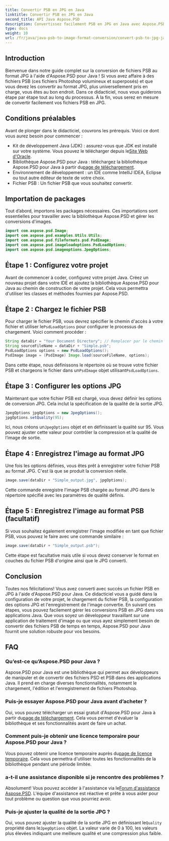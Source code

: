 ```yaml
---
title: Convertir PSB en JPG en Java
linktitle: Convertir PSB en JPG en Java
second_title: API Java Aspose.PSD
description: Convertissez facilement PSB en JPG en Java avec Aspose.PSD. Suivez notre guide détaillé pour des conversions d'images transparentes. Téléchargez, essayez et achetez Aspose.PSD.
type: docs
weight: 10
url: /fr/java/java-psb-to-image-format-conversion/convert-psb-to-jpg-java/
---
```

## Introduction
Bienvenue dans notre guide complet sur la conversion de fichiers PSB au format JPG à l'aide d'Aspose.PSD pour Java ! Si vous avez affaire à des fichiers PSB (ces fichiers Photoshop volumineux et superposés) et que vous devez les convertir au format JPG, plus universellement pris en charge, vous êtes au bon endroit. Dans ce didacticiel, nous vous guiderons étape par étape tout au long du processus. À la fin, vous serez en mesure de convertir facilement vos fichiers PSB en JPG.
## Conditions préalables
Avant de plonger dans le didacticiel, couvrons les prérequis. Voici ce dont vous aurez besoin pour commencer :
-  Kit de développement Java (JDK) : assurez-vous que JDK est installé sur votre système. Vous pouvez le télécharger depuis le[Site Web d'Oracle](https://www.oracle.com/java/technologies/javase-downloads.html).
-  Bibliothèque Aspose.PSD pour Java : téléchargez la bibliothèque Aspose.PSD pour Java à partir du[page de téléchargement](https://releases.aspose.com/psd/java/).
- Environnement de développement : un IDE comme IntelliJ IDEA, Eclipse ou tout autre éditeur de texte de votre choix.
- Fichier PSB : Un fichier PSB que vous souhaitez convertir.
## Importation de packages
Tout d’abord, importons les packages nécessaires. Ces importations sont essentielles pour travailler avec la bibliothèque Aspose.PSD et gérer les conversions d'images.
```java
import com.aspose.psd.Image;
import com.aspose.psd.examples.Utils.Utils;
import com.aspose.psd.fileformats.psd.PsdImage;
import com.aspose.psd.imageloadoptions.PsdLoadOptions;
import com.aspose.psd.imageoptions.JpegOptions;
```
## Étape 1 : Configurez votre projet
Avant de commencer à coder, configurez votre projet Java. Créez un nouveau projet dans votre IDE et ajoutez la bibliothèque Aspose.PSD pour Java au chemin de construction de votre projet. Cela vous permettra d'utiliser les classes et méthodes fournies par Aspose.PSD.
## Étape 2 : Chargez le fichier PSB
 Pour charger le fichier PSB, vous devrez spécifier le chemin d'accès à votre fichier et utiliser le`PsdLoadOptions` pour configurer le processus de chargement. Voici comment procéder :
```java
String dataDir = "Your Document Directory"; // Remplacer par le chemin de votre répertoire
String sourceFileName = dataDir + "Simple.psb";
PsdLoadOptions options = new PsdLoadOptions();
PsdImage image = (PsdImage) Image.load(sourceFileName, options);
```
 Dans cette étape, nous définissons le répertoire où se trouve votre fichier PSB et chargeons le fichier dans un`PsdImage` objet utilisant`PsdLoadOptions`.
## Étape 3 : Configurer les options JPG
Maintenant que votre fichier PSB est chargé, vous devez définir les options de conversion JPG. Cela inclut la spécification de la qualité de la sortie JPG.
```java
JpegOptions jpgOptions = new JpegOptions();
jpgOptions.setQuality(95);
```
 Ici, nous créons un`JpegOptions` objet et en définissant la qualité sur 95. Vous pouvez ajuster cette valeur pour contrôler la compression et la qualité de l’image de sortie.
## Étape 4 : Enregistrez l'image au format JPG
Une fois les options définies, vous êtes prêt à enregistrer votre fichier PSB au format JPG. C'est là que se produit la conversion réelle.
```java
image.save(dataDir + "Simple_output.jpg", jpgOptions);
```
Cette commande enregistre l'image PSB chargée au format JPG dans le répertoire spécifié avec les paramètres de qualité définis.
## Étape 5 : Enregistrez l'image au format PSB (facultatif)
Si vous souhaitez également enregistrer l'image modifiée en tant que fichier PSB, vous pouvez le faire avec une commande similaire :
```java
image.save(dataDir + "Simple_output.psb");
```
Cette étape est facultative mais utile si vous devez conserver le format en couches du fichier PSB d'origine ainsi que le JPG converti.
## Conclusion
Toutes nos félicitations! Vous avez converti avec succès un fichier PSB en JPG à l'aide d'Aspose.PSD pour Java. Ce didacticiel vous a guidé dans la configuration de votre projet, le chargement du fichier PSB, la configuration des options JPG et l'enregistrement de l'image convertie. En suivant ces étapes, vous pouvez facilement gérer les conversions PSB en JPG dans vos applications Java.
Que vous soyez un développeur travaillant sur une application de traitement d'image ou que vous ayez simplement besoin de convertir des fichiers PSB de temps en temps, Aspose.PSD pour Java fournit une solution robuste pour vos besoins.
## FAQ
### Qu’est-ce qu’Aspose.PSD pour Java ?
Aspose.PSD pour Java est une bibliothèque qui permet aux développeurs de manipuler et de convertir des fichiers PSD et PSB dans des applications Java. Il prend en charge diverses fonctionnalités, notamment le chargement, l'édition et l'enregistrement de fichiers Photoshop.
### Puis-je essayer Aspose.PSD pour Java avant d’acheter ?
 Oui, vous pouvez télécharger un essai gratuit d'Aspose.PSD pour Java à partir du[page de téléchargement](https://releases.aspose.com/). Cela vous permet d'évaluer la bibliothèque et ses fonctionnalités avant de faire un achat.
### Comment puis-je obtenir une licence temporaire pour Aspose.PSD pour Java ?
Vous pouvez obtenir une licence temporaire auprès du[page de licence temporaire](https://purchase.aspose.com/temporary-license/). Cela vous permettra d'utiliser toutes les fonctionnalités de la bibliothèque pendant une période limitée.
### a-t-il une assistance disponible si je rencontre des problèmes ?
 Absolument! Vous pouvez accéder à l'assistance via le[Forum d'assistance Aspose.PSD](https://forum.aspose.com/c/psd/34). L'équipe d'assistance est réactive et prête à vous aider pour tout problème ou question que vous pourriez avoir.
### Puis-je ajuster la qualité de la sortie JPG ?
 Oui, vous pouvez ajuster la qualité de la sortie JPG en définissant le`Quality` propriété dans le`JpegOptions` objet. La valeur varie de 0 à 100, les valeurs plus élevées indiquant une meilleure qualité et une compression plus faible.
